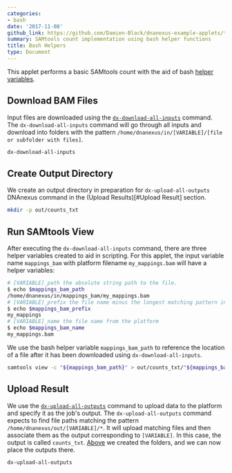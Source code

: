 ```yaml
---
categories:
- bash
date: '2017-11-08'
github_link: https://github.com/Damien-Black/dnanexus-example-applets/tree/master/Tutorials/bash/samtools_count_bashhelper_sh
summary: SAMtools count implementation using bash helper functions
title: Bash Helpers
type: Document
---
```

This applet performs a basic SAMtools count with the aid of bash [helper variables](https://wiki.dnanexus.com/Developer-Tutorials/Sample-Code?bash#Bash-app-helper-variables).

## Download BAM Files
Input files are downloaded using the [`dx-download-all-inputs`](https://wiki.dnanexus.com/Helpstrings-of-SDK-Command-Line-Utilities#dx-download-all-inputs) command. The `dx-download-all-inputs` command will go through all inputs and download into folders with the pattern
`/home/dnanexus/in/[VARIABLE]/[file or subfolder with files]`.
```bash
dx-download-all-inputs
```

## Create Output Directory

We create an output directory in preparation for `dx-upload-all-outputs` DNAnexus command in the (Upload Results)[#Upload Result] section.
```bash
mkdir -p out/counts_txt
```

## Run SAMtools View

After executing the `dx-download-all-inputs` command, there are three helper variables created to aid in scripting. For this applet, the input variable name `mappings_bam` with platform filename `my_mappings.bam` will have a helper variables:
```bash
# [VARIABLE]_path the absolute string path to the file.
$ echo $mappings_bam_path
/home/dnanexus/in/mappings_bam/my_mappings.bam
# [VARIABLE]_prefix the file name minus the longest matching pattern in the dxapp.json file
$ echo $mappings_bam_prefix
my_mappings
# [VARIABLE]_name the file name from the platform
$ echo $mappings_bam_name
my_mappings.bam
```
We use the bash helper variable `mappings_bam_path` to reference the location of a file after it has been downloaded using `dx-download-all-inputs`.
```bash
samtools view -c "${mappings_bam_path}" > out/counts_txt/"${mappings_bam_prefix}.txt"
```

## Upload Result

We use the [`dx-upload-all-outputs`](https://wiki.dnanexus.com/Helpstrings-of-SDK-Command-Line-Utilities#dx-upload-all-outputs) command to upload data to the platform and specify
it as the job's output. The `dx-upload-all-outputs` command expects to find file paths matching the pattern
`/home/dnanexus/out/[VARIABLE]/*`. It will upload matching files and then associate them as the output corresponding to `[VARIABLE]`. In this case,
the output is called `counts_txt`. [Above](#create-output-directory) we created the folders, and we can now place the outputs there.  <!-- TODO: Add multiple dx upload all example -->
```bash
dx-upload-all-outputs
```
